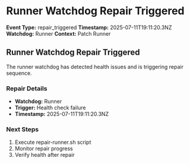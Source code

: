 # Runner Watchdog Repair Triggered

**Event Type:** repair_triggered
**Timestamp:** 2025-07-11T19:11:20.3NZ
**Watchdog:** Runner
**Context:** Patch Runner


## Runner Watchdog Repair Triggered

The runner watchdog has detected health issues and is triggering repair sequence.

### Repair Details
- **Watchdog:** Runner
- **Trigger:** Health check failure
- **Timestamp:** 2025-07-11T19:11:20.3NZ

### Next Steps
1. Execute repair-runner.sh script
2. Monitor repair progress
3. Verify health after repair


